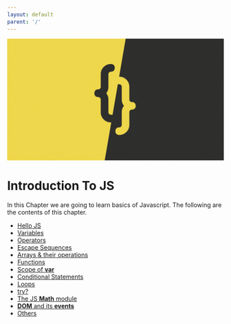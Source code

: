 ```yaml
---
layout: default
parent: '/'
---
```

![IntroImage](/contents06.png)
# Introduction To JS
In this Chapter we are going to learn basics of Javascript.
The following are the contents of this chapter.

* [Hello JS](hello_js)
* [Variables](variables)
* [Operators](operators)
* [Escape Sequences](esc_sequences)
* [Arrays & their operations](arrays_n_operations)
* [Functions](functions)
* [Scope of **var**](scope)
* [Conditional Statements](conditions)
* [Loops](loops)
* [try?](try)
* [The JS **Math** module](math)
* [**DOM** and its **events**](dom_n_events)
* [Others](others)

